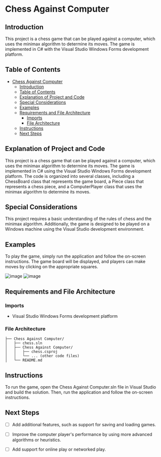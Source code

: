 # Chess Against Computer

## Introduction
This project is a chess game that can be played against a computer, which uses the minimax algorithm to determine its moves. The game is implemented in C# with the Visual Studio Windows Forms development platform.

## Table of Contents
- [Chess Against Computer](#chess-against-computer)
  - [Introduction](#introduction)
  - [Table of Contents](#table-of-contents)
  - [Explanation of Project and Code](#explanation-of-project-and-code)
  - [Special Considerations](#special-considerations)
  - [Examples](#examples)
  - [Requirements and File Architecture](#requirements-and-file-architecture)
    - [Imports](#imports)
    - [File Architecture](#file-architecture)
  - [Instructions](#instructions)
  - [Next Steps](#next-steps)

## Explanation of Project and Code
This project is a chess game that can be played against a computer, which uses the minimax algorithm to determine its moves. The game is implemented in C# using the Visual Studio Windows Forms development platform. The code is organized into several classes, including a ChessBoard class that represents the game board, a Piece class that represents a chess piece, and a ComputerPlayer class that uses the minimax algorithm to determine its moves.

## Special Considerations
This project requires a basic understanding of the rules of chess and the minimax algorithm. Additionally, the game is designed to be played on a Windows machine using the Visual Studio development environment.

## Examples
To play the game, simply run the application and follow the on-screen instructions. The game board will be displayed, and players can make moves by clicking on the appropriate squares.

![image](https://user-images.githubusercontent.com/86870298/124349101-2e4a6f80-dbf6-11eb-880c-7597549c509e.png)
![image](https://user-images.githubusercontent.com/86870298/124349105-34d8e700-dbf6-11eb-9740-e0a03e9e41ae.png)

## Requirements and File Architecture
### Imports
- Visual Studio Windows Forms development platform

### File Architecture
```
├── Chess Against Computer/
│   ├── chess.sln
│   ├── Chess Against Computer/
│   │   ├── chess.csproj
│   │   └── ... (other code files)
│   └── README.md
```

## Instructions
To run the game, open the Chess Against Computer.sln file in Visual Studio and build the solution. Then, run the application and follow the on-screen instructions.

## Next Steps
- [ ] Add additional features, such as support for saving and loading games.
- [ ] Improve the computer player's performance by using more advanced algorithms or heuristics. 
- [ ] Add support for online play or networked play.

